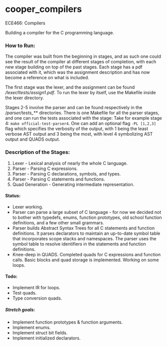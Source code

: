 # cooper_compilers
ECE466: Compilers

Building a compiler for the C programming language.

### How to Run:

The compiler was built from the beginning in stages, and as such one could see the result of the compiler at different stages of completion, with each new stage building on top of the past stages. Each stage has a pdf associated with it, which was the assignment description and has now become a reference on what is included. 

The first stage was the lexer, and the assignment can be found */lexer/ltests/assign1.pdf*. To run the lexer by itself, use the Makefile inside the lexer directory.

Stages 2-5 involve the parser and can be found respectively in the */parser/tests_*** directories. There is one Makefile for all the parser stages, and one can run the tests associated with the stage: Take for example stage 4: `make official-test-parser4`. One can add an optional flag `-PL [1,2,3]` flag which specifies the verbosity of the output, with 1 being the least verbose AST output and 3 being the most, with level 4 symbolizing AST output and QUADS output.

### Description of the Stages:
1. Lexer - Lexical analysis of nearly the whole C language.
2. Parser - Parsing C expressions.
3. Parser - Parsing C declarations, symbols, and types.
4. Parser - Parsing C statements and functions.
5. Quad Generation - Generating intermediate representation. 

#### Status:
* Lexer working.
* Parser can parse a large subset of C language - for now we decided not to bother with typedefs, enums, function prototypes, old school function definitions, and a few other small grammars.
* Parser builds Abstract Syntax Trees for all C statements and function definitions. It parses declarators to maintain an up-to-date symbol table that incorporates scope stacks and namespaces. The parser uses the symbol table to resolve identifiers in the statements and function definitions.
* Knee-deep in QUADS. Completed quads for C expressions and function calls. Basic blocks and quad storage is implemented. Working on some loops.

#### Todo:
* Implement IR for loops.
* Test quads.
* Type conversion quads.

##### Stretch goals:
* Implement function prototypes & function arguments.
* Implement enums.
* Implement struct bit fields.
* Implement initialized declarators.
